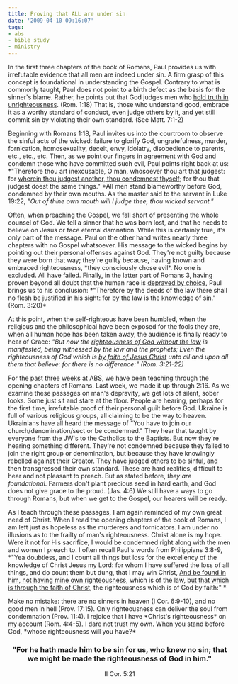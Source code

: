 ```yaml
---
title: Proving that ALL are under sin
date: '2009-04-10 09:16:07'
tags:
- abs
- bible study
- ministry
---
```


In the first three chapters of the book of Romans, Paul provides us with irrefutable evidence that all men are indeed under sin. A firm grasp of this concept is foundational in understanding the Gospel. Contrary to what is commonly taught, Paul does not point to a birth defect as the basis for the sinner's blame. Rather, he points out that God judges men who <span style="text-decoration: underline;">hold truth in unrighteousness</span>. (Rom. 1:18) That is, those who understand good, embrace it as a worthy standard of conduct, even judge others by it, and yet still commit sin by violating their own standard. (See Matt. 7:1-2)

Beginning with Romans 1:18, Paul invites us into the courtroom to observe the sinful acts of the wicked: failure to glorify God, ungratefulness, murder, fornication, homosexuality, deceit, envy, idolatry, disobedience to parents, etc., etc., etc. Then, as we point our fingers in agreement with God and condemn those who have committed such evil, Paul points right back at us: *"Therefore thou art inexcusable, O man, whosoever thou art that judgest: for <span style="text-decoration: underline;">wherein thou judgest another, thou condemnest thyself</span>; for thou that judgest doest the same things." *All men stand blameworthy before God, condemned by their own mouths. As the master said to the servant in Luke 19:22, *"Out of thine own mouth will I judge thee, thou wicked servant."*

<!--more-->Often, when preaching the Gospel, we fall short of presenting the whole counsel of God. We tell a sinner that he was born lost, and that he needs to believe on Jesus or face eternal damnation. While this is certainly true, it's only part of the message. Paul on the other hand writes nearly three chapters with no Gospel whatsoever. His message to the wicked begins by pointing out their personal offenses against God. They're not guilty because they were born that way; they're guilty because, having known and embraced righteousness, *they consciously chose evil*. No one is excluded. All have failed. Finally, in the latter part of Romans 3, having proven beyond all doubt that the human race is <span style="text-decoration: underline;">depraved by choice</span>, Paul brings us to his conclusion: *"Therefore by the deeds of the law there shall no flesh be justified in his sight: for by the law is the knowledge of sin." (Rom. 3:20)*

At this point, when the self-righteous have been humbled, when the religious and the philosophical have been exposed for the fools they are, when all human hope has been taken away, the audience is finally ready to hear of Grace: *"But now the <span style="text-decoration: underline;">righteousness of God without the law</span> is manifested, being witnessed by the law and the prophets; Even the righteousness of God which is <span style="text-decoration: underline;">by faith of Jesus Christ</span> unto all and upon all them that believe: for there is no difference:" (Rom. 3:21-22)*

For the past three weeks at ABS, we have been teaching through the opening chapters of Romans. Last week, we made it up through 2:16. As we examine these passages on man's depravity, we get lots of silent, sober looks. Some just sit and stare at the floor. People are hearing, perhaps for the first time, irrefutable proof of their personal guilt before God. Ukraine is full of various religious groups, all claiming to be the way to heaven. Ukrainians have all heard the message of "You have to join our church/denomination/sect or be condemned." They hear that taught by everyone from the JW's to the Catholics to the Baptists. But now they're hearing something different. They're not condemned because they failed to join the right group or denomination, but because they have knowingly rebelled against their Creator. They have judged others to be sinful, and then transgressed their own standard. These are hard realities, difficult to hear and not pleasant to preach. But as stated before, *they are foundational*. Farmers don't plant precious seed in hard earth, and God does not give grace to the proud. (Jas. 4:6) We still have a ways to go through Romans, but when we get to the Gospel, our hearers will be ready.

As I teach through these passages, I am again reminded of my own great need of Christ. When I read the opening chapters of the book of Romans, I am left just as hopeless as the murderers and fornicators. I am under no illusions as to the frailty of man's righteousness. Christ alone is my hope. Were it not for His sacrifice, I would be condemned right along with the men and women I preach to. I often recall Paul's words from Philippians 3:8-9, *"Yea doubtless, and I count all things but loss for the excellency of the knowledge of Christ Jesus my Lord: for whom I have suffered the loss of all things, and do count them but dung, that I may win Christ, <span style="text-decoration: underline;">And be found in him, not having mine own righteousness</span>, which is of the law, <span style="text-decoration: underline;">but that which is through the faith of Christ</span>, the righteousness which is of God by faith:" *
<p style="text-align: left;">Make no mistake: there are no sinners in heaven (I Cor. 6:9-10), and no good men in hell (Prov. 17:15). Only righteousness can deliver the soul from condemnation (Prov. 11:4). I rejoice that I have *Christ's righteousness* on my account (Rom. 4:4-5). I dare not trust my own. When you stand before God, *whose righteousness will you have?*</p>

<h3 style="text-align: center;">"For he hath made him to be sin for us, who knew no sin; that we might be made the righteousness of God in him."</h3>
<p style="text-align: center;">II Cor. 5:21</p>
